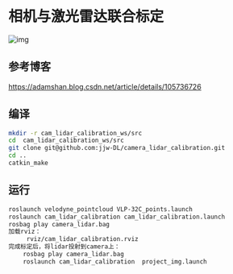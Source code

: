 # 相机与激光雷达联合标定

![img](https://github.com/jjw-DL/camera_lidar_calibration/blob/master/cam_lidar_calibration/images/calibration.gif) 

## 参考博客
https://adamshan.blog.csdn.net/article/details/105736726

## 编译
```bash
mkdir -r cam_lidar_calibration_ws/src
cd  cam_lidar_calibration_ws/src
git clone git@github.com:jjw-DL/camera_lidar_calibration.git
cd ..
catkin_make

```
##  运行
```bash
roslaunch velodyne_pointcloud VLP-32C_points.launch
roslaunch cam_lidar_calibration cam_lidar_calibration.launch 
rosbag play camera_lidar.bag
加载rviz：
     rviz/cam_lidar_calibration.rviz
完成标定后，将lidar投射到camera上：
    rosbag play camera_lidar.bag
    roslaunch cam_lidar_calibration  project_img.launch 
```
